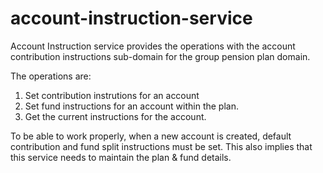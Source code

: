 # account-instruction-service

Account Instruction service provides the operations with the account contribution instructions sub-domain for the group pension plan domain.

The operations are:
1. Set contribution instrutions for an account
2. Set fund instructions for an account within the plan.
3. Get the current instructions for the account.

To be able to work properly, when a new account is created, default contribution and fund split instructions must be set. This also implies that this service needs to maintain the plan & fund details.

